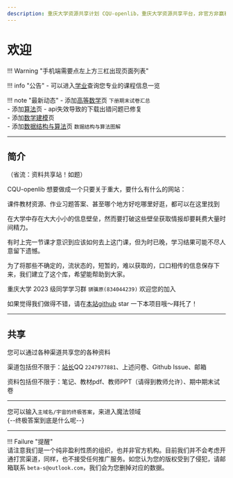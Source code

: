 ```yaml
---
description: 重庆大学资源共享计划 CQU-openlib，重庆大学资源共享平台，非官方非赢利组织，提供课件、教材pdf、各种杂项信息。
---
```


# 欢迎  
!!! Warning "手机端需要点左上方三杠出现页面列表"  
<div class="grid" markdown>

!!! info "公告"
    - 可以进入[学业](学业/index.md)查询您专业的课程信息一览  

!!! note "最新动态"
    - 添加[高等数学](课程/高等数学.md)页 `下册期末试卷汇总`  
    - 添加[算法](学业/竞赛/算法.md)页
    - api失效导致的下载出错问题已修复  
    - 添加[数学建模](学业/竞赛/数学建模.md)页  
    - 添加[数据结构与算法](课程/数据结构与算法.md)页 `数据结构与算法图解`  

</div>

---

## 简介  
<!--点击 [我想打分 / 评价](https://www.wjx.cn/vm/PdaMJZ4.aspx#) 可以做出一份贡献

您可以用这个问卷进行课程、老师的打分和评论（可选），也可以向我们提出要求，对应位置还会放上您的昵称哦（当然，这也可选）-->

（省流：资料共享站！如题）  

CQU-openlib 想要做成一个只要关于重大，要什么有什么的网站：  

课件教材资源、作业习题答案、甚至哪个地方好吃哪里好逛，都可以在这里找到  

在大学中存在大大小小的信息壁垒，然而要打破这些壁垒获取情报却要耗费大量时间精力。  

有时上完一节课才意识到应该如何去上这门课，但为时已晚，学习结果可能不尽人意留下遗憾。  

为了将那些不确定的，流状态的，短暂的，难以获取的，口口相传的信息保存下来，我们建立了这个库，希望能帮助到大家。  

重庆大学 2023 级同学学习群 `骐骥原(834044239)` 欢迎您的加入  

如果觉得我们做得不错，请在[本站github](https://github.com/INFO-studio/CQU-openlib) star 一下本项目哦～拜托了！  

---

## 共享
您可以通过各种渠道共享您的各种资料  

渠道包括但不限于：[站长](贡献者/茵符草.md)QQ `2247977881`、上述问卷、Github Issue、邮箱  

资料包括但不限于：笔记、教材pdf、教师PPT（请得到教师允许）、期中期末试卷  

---

您可以输入`主域名/宇宙的终极答案`，来进入魔法领域  
{--终极答案到底是什么呢--}  

---

!!! Failure "提醒"  
    请注意我们是一个纯非盈利性质的组织，也并非官方机构。目前我们并不会考虑开通打赏渠道，同样，也不接受任何推广服务。如您认为您的版权受到了侵犯，请邮箱联系 `beta-s@outlook.com`，我们会为您删掉对应的数据。  